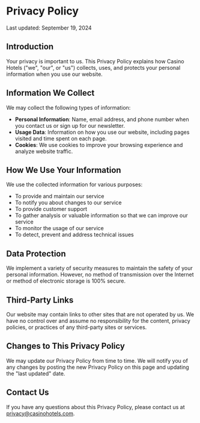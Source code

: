 # Privacy Policy

Last updated: September 19, 2024

## Introduction

Your privacy is important to us. This Privacy Policy explains how Casino Hotels ("we", "our", or "us") collects, uses, and protects your personal information when you use our website.

## Information We Collect

We may collect the following types of information:

- **Personal Information**: Name, email address, and phone number when you contact us or sign up for our newsletter.
- **Usage Data**: Information on how you use our website, including pages visited and time spent on each page.
- **Cookies**: We use cookies to improve your browsing experience and analyze website traffic.

## How We Use Your Information

We use the collected information for various purposes:

- To provide and maintain our service
- To notify you about changes to our service
- To provide customer support
- To gather analysis or valuable information so that we can improve our service
- To monitor the usage of our service
- To detect, prevent and address technical issues

## Data Protection

We implement a variety of security measures to maintain the safety of your personal information. However, no method of transmission over the Internet or method of electronic storage is 100% secure.

## Third-Party Links

Our website may contain links to other sites that are not operated by us. We have no control over and assume no responsibility for the content, privacy policies, or practices of any third-party sites or services.

## Changes to This Privacy Policy

We may update our Privacy Policy from time to time. We will notify you of any changes by posting the new Privacy Policy on this page and updating the "last updated" date.

## Contact Us

If you have any questions about this Privacy Policy, please contact us at privacy@casinohotels.com.